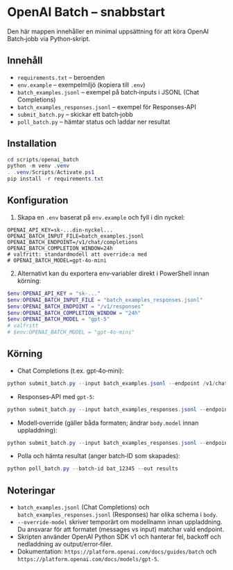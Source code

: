 # OpenAI Batch – snabbstart

Den här mappen innehåller en minimal uppsättning för att köra OpenAI Batch‑jobb via Python‑skript.

## Innehåll

- `requirements.txt` – beroenden
- `env.example` – exempelmiljö (kopiera till `.env`)
- `batch_examples.jsonl` – exempel på batch‑inputs i JSONL (Chat Completions)
- `batch_examples_responses.jsonl` – exempel för Responses‑API
- `submit_batch.py` – skickar ett batch‑jobb
- `poll_batch.py` – hämtar status och laddar ner resultat

## Installation

```powershell
cd scripts/openai_batch
python -m venv .venv
. .venv/Scripts/Activate.ps1
pip install -r requirements.txt
```

## Konfiguration

1. Skapa en `.env` baserat på `env.example` och fyll i din nyckel:

```dotenv
OPENAI_API_KEY=sk-...din-nyckel...
OPENAI_BATCH_INPUT_FILE=batch_examples.jsonl
OPENAI_BATCH_ENDPOINT=/v1/chat/completions
OPENAI_BATCH_COMPLETION_WINDOW=24h
# valfritt: standardmodell att override:a med
# OPENAI_BATCH_MODEL=gpt-4o-mini
```

2. Alternativt kan du exportera env‑variabler direkt i PowerShell innan körning:

```powershell
$env:OPENAI_API_KEY = "sk-..."
$env:OPENAI_BATCH_INPUT_FILE = "batch_examples_responses.jsonl"
$env:OPENAI_BATCH_ENDPOINT = "/v1/responses"
$env:OPENAI_BATCH_COMPLETION_WINDOW = "24h"
$env:OPENAI_BATCH_MODEL = "gpt-5"
# valfritt
# $env:OPENAI_BATCH_MODEL = "gpt-4o-mini"
```

## Körning

- Chat Completions (t.ex. gpt‑4o‑mini):

```powershell
python submit_batch.py --input batch_examples.jsonl --endpoint /v1/chat/completions --window 24h --desc "demo-chat"
```

- Responses‑API med `gpt-5`:

```powershell
python submit_batch.py --input batch_examples_responses.jsonl --endpoint /v1/responses --window 24h --desc "demo-gpt5"
```

- Modell‑override (gäller båda formaten; ändrar `body.model` innan uppladdning):

```powershell
python submit_batch.py --input batch_examples_responses.jsonl --endpoint /v1/responses --window 24h --override-model gpt-5 --desc "demo-override"
```

- Polla och hämta resultat (anger batch‑ID som skapades):

```powershell
python poll_batch.py --batch-id bat_12345 --out results
```

## Noteringar

- `batch_examples.jsonl` (Chat Completions) och `batch_examples_responses.jsonl` (Responses) har olika schema i `body`.
- `--override-model` skriver temporärt om modellnamn innan uppladdning. Du ansvarar för att formatet (messages vs input) matchar vald endpoint.
- Skripten använder OpenAI Python SDK v1 och hanterar fel, backoff och nedladdning av output/error‑filer.
- Dokumentation: `https://platform.openai.com/docs/guides/batch` och `https://platform.openai.com/docs/models/gpt-5`.
